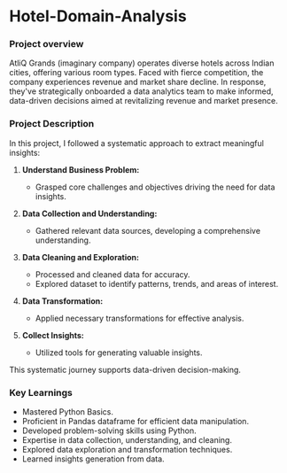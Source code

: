 # Hotel-Domain-Analysis

### Project overview

AtliQ Grands (imaginary company) operates diverse hotels across Indian cities, offering various room types. Faced with fierce competition,
the company experiences revenue and market share decline. In response, they've strategically onboarded a data analytics team to make informed,
data-driven decisions aimed at revitalizing revenue and market presence.

### Project Description

In this project, I followed a systematic approach to extract meaningful insights:

1. **Understand Business Problem:**
   - Grasped core challenges and objectives driving the need for data insights.

2. **Data Collection and Understanding:**
   - Gathered relevant data sources, developing a comprehensive understanding.

3. **Data Cleaning and Exploration:**
   - Processed and cleaned data for accuracy.
   - Explored dataset to identify patterns, trends, and areas of interest.

4. **Data Transformation:**
   - Applied necessary transformations for effective analysis.

5. **Collect Insights:**
   - Utilized tools for generating valuable insights.

This systematic journey supports data-driven decision-making.

### Key Learnings

- Mastered Python Basics.
- Proficient in Pandas dataframe for efficient data manipulation.
- Developed problem-solving skills using Python.
- Expertise in data collection, understanding, and cleaning.
- Explored data exploration and transformation techniques.
- Learned insights generation from data.
